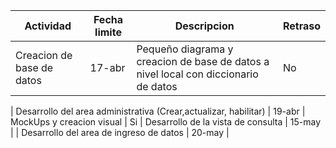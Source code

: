 Actividad | Fecha limite | Descripcion | Retraso
--- | --- | --- | ---
Creacion de base de datos | 17-abr | Pequeño diagrama y creacion de base de datos a nivel local con diccionario de datos | No
 | 
Desarrollo del area administrativa (Crear,actualizar, habilitar)  | 19-abr | MockUps y creacion visual | Si
 | 
Desarrollo de la vista de consulta   | 15-may |
 | 
Desarrollo del area de ingreso de datos  | 20-may |
